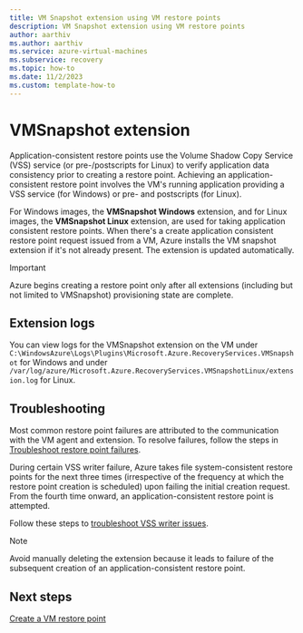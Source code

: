 ```yaml
---
title: VM Snapshot extension using VM restore points
description: VM Snapshot extension using VM restore points
author: aarthiv
ms.author: aarthiv
ms.service: azure-virtual-machines
ms.subservice: recovery
ms.topic: how-to
ms.date: 11/2/2023
ms.custom: template-how-to
---
```


# VMSnapshot extension

Application-consistent restore points use the Volume Shadow Copy Service (VSS) service (or pre-/postscripts for Linux) to verify application data consistency prior to creating a restore point. Achieving an application-consistent restore point involves the VM's running application providing a VSS service (for Windows) or pre- and postscripts (for Linux).

For Windows images, the **VMSnapshot Windows** extension, and for Linux images, the **VMSnapshot Linux** extension, are used for taking application consistent restore points. When there's a create application consistent restore point request issued from a VM, Azure installs the VM snapshot extension if it's not already present. The extension is updated automatically.

> [!IMPORTANT]
> Azure begins creating a restore point only after all extensions (including but not limited to VMSnapshot) provisioning state are complete.

## Extension logs

You can view logs for the VMSnapshot extension on the VM under
```C:\WindowsAzure\Logs\Plugins\Microsoft.Azure.RecoveryServices.VMSnapshot``` for Windows and under ```/var/log/azure/Microsoft.Azure.RecoveryServices.VMSnapshotLinux/extension.log``` for Linux.

## Troubleshooting

Most common restore point failures are attributed to the communication with the VM agent and extension. To resolve failures, follow the steps in [Troubleshoot restore point failures](restore-point-troubleshooting.md).

During certain VSS writer failure, Azure takes file system-consistent restore points for the next three times (irrespective of the frequency at which the restore point creation is scheduled) upon failing the initial creation request. From the fourth time onward, an application-consistent restore point is attempted.

Follow these steps to [troubleshoot VSS writer issues](/azure/backup/backup-azure-vms-troubleshoot#extensionfailedvsswriterinbadstate---snapshot-operation-failed-because-vss-writers-were-in-a-bad-state).

> [!NOTE]
> Avoid manually deleting the extension because it leads to failure of the subsequent creation of an application-consistent restore point.

## Next steps

[Create a VM restore point](create-restore-points.md)